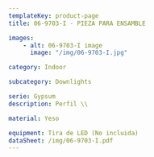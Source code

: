 ```yaml
---
templateKey: product-page
title: 06-9703-I - PIEZA PARA ENSAMBLE

images:
    - alt: 06-9703-I image
      image: "/img/06-9703-I.jpg"

category: Indoor

subcategory: Downlights

serie: Gypsum
description: Perfil \\

material: Yeso

equipment: Tira de LED (No incluida)
dataSheet: /img/06-9703-I.pdf
---
```


